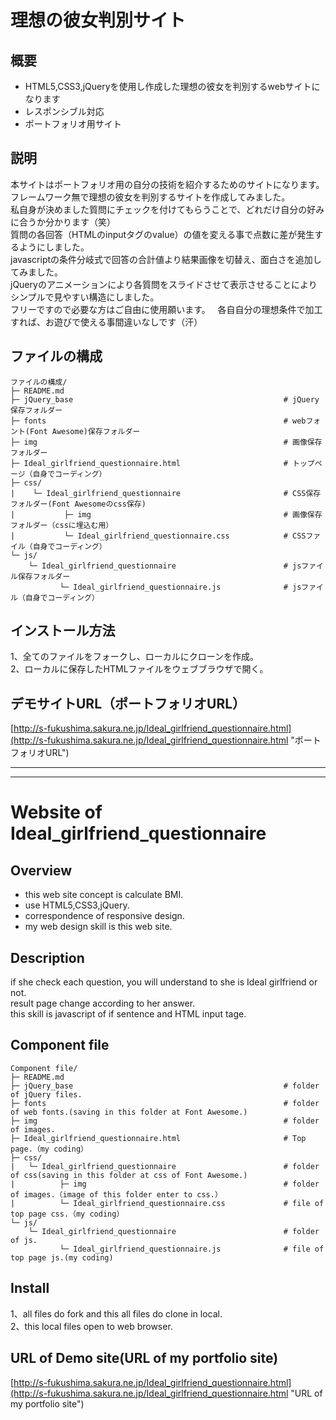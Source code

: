 # 理想の彼女判別サイト
## 概要
* HTML5,CSS3,jQueryを使用し作成した理想の彼女を判別するwebサイトになります
* レスポンシブル対応
* ポートフォリオ用サイト
## 説明
本サイトはポートフォリオ用の自分の技術を紹介するためのサイトになります。  
フレームワーク無で理想の彼女を判別するサイトを作成してみました。  
私自身が決めました質問にチェックを付けてもらうことで、どれだけ自分の好みに合うか分かります（笑）  
質問の各回答（HTMLのinputタグのvalue）の値を変える事で点数に差が発生するようにしました。  
javascriptの条件分岐式で回答の合計値より結果画像を切替え、面白さを追加してみました。  
jQueryのアニメーションにより各質問をスライドさせて表示させることによりシンプルで見やすい構造にしました。  
フリーですので必要な方はご自由に使用願います。  
各自自分の理想条件で加工すれば、お遊びで使える事間違いなしです（汗）  
## ファイルの構成
```
ファイルの構成/
├─ README.md
├─ jQuery_base                                               # jQuery保存フォルダー
├─ fonts                                                     # webフォント(Font Awesome)保存フォルダー
├─ img                                                       # 画像保存フォルダー
├─ Ideal_girlfriend_questionnaire.html                       # トップページ（自身でコーディング）
├─ css/
|    └─ Ideal_girlfriend_questionnaire                       # CSS保存フォルダー(Font Awesomeのcss保存)
|           ├─ img                                           # 画像保存フォルダー（cssに埋込む用）
|           └─ Ideal_girlfriend_questionnaire.css            # CSSファイル（自身でコーディング）
└─ js/
    └─ Ideal_girlfriend_questionnaire                        # jsファイル保存フォルダー
           └─ Ideal_girlfriend_questionnaire.js              # jsファイル（自身でコーディング）   
```
## インストール方法
1、全てのファイルをフォークし、ローカルにクローンを作成。  
2、ローカルに保存したHTMLファイルをウェブブラウザで開く。  
## デモサイトURL（ポートフォリオURL）
[http://s-fukushima.sakura.ne.jp/Ideal_girlfriend_questionnaire.html](http://s-fukushima.sakura.ne.jp/Ideal_girlfriend_questionnaire.html "ポートフォリオURL")

***
***

# Website of Ideal_girlfriend_questionnaire
## Overview
* this web site concept is calculate BMI.
* use HTML5,CSS3,jQuery.
* correspondence of responsive design.
* my web design skill is this web site.
## Description
if she check each question, you will understand to she is Ideal girlfriend or not.  
result page change according to her answer.  
this skill is javascript of if sentence and HTML input tage.     
## Component file
```
Component file/
├─ README.md
├─ jQuery_base                                               # folder of jQuery files.
├─ fonts                                                     # folder of web fonts.(saving in this folder at Font Awesome.)
├─ img                                                       # folder of images. 
├─ Ideal_girlfriend_questionnaire.html                       # Top page.（my coding）
├─ css/
|   └─ Ideal_girlfriend_questionnaire                        # folder of css(saving in this folder at css of Font Awesome.)
|          ├─ img                                            # folder of images.（image of this folder enter to css.）
|          └─ Ideal_girlfriend_questionnaire.css             # file of top page css.（my coding）
└─ js/
    └─ Ideal_girlfriend_questionnaire                        # folder of js.
           └─ Ideal_girlfriend_questionnaire.js              # file of top page js.(my coding)
```
## Install
1、all files do fork and this all files do clone in local.  
2、this local files open to web browser.  
## URL of Demo site(URL of my portfolio site)
[http://s-fukushima.sakura.ne.jp/Ideal_girlfriend_questionnaire.html](http://s-fukushima.sakura.ne.jp/Ideal_girlfriend_questionnaire.html "URL of my portfolio site")
